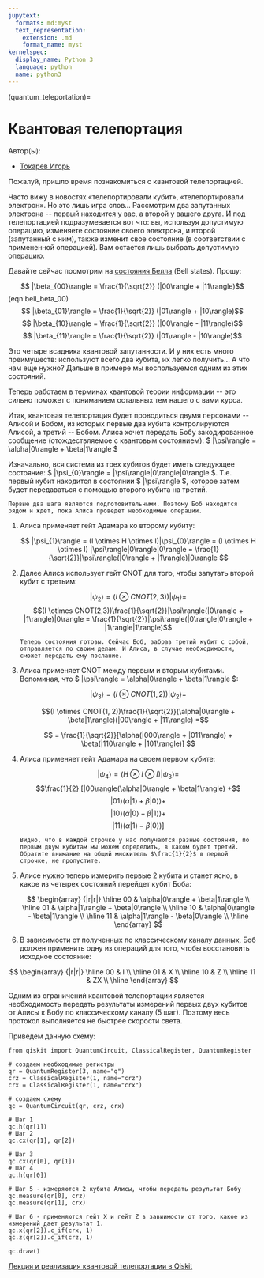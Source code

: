 ```yaml
---
jupytext:
  formats: md:myst
  text_representation:
    extension: .md
    format_name: myst
kernelspec:
  display_name: Python 3
  language: python
  name: python3
---
```


(quantum_teleportation)=

# Квантовая телепортация

Автор(ы):

- [Токарев Игорь](https://github.com/polyzer)


Пожалуй, пришло время познакомиться с квантовой телепортацией.

Часто вижу в новостях «телепортировали кубит», «телепортировали электрон». Но это лишь игра слов... Рассмотрим два запутанных электрона -- первый находится у вас, а второй у вашего друга. И под телепортацией подразумевается вот что: вы, используя допустимую операцию, изменяете состояние своего электрона, и второй (запутанный с ним), также изменит свое состояние (в соответствии с примененной операцией). Вам остается лишь выбрать допустимую операцию.

Давайте сейчас посмотрим на [состояния Белла](https://ru.wikipedia.org/wiki/Состояние_Белла) (Bell states). Прошу:

$$ |\beta_{00}\rangle = \frac{1}{\sqrt{2}} (|00\rangle + |11\rangle)$$ (eqn:bell_beta_00)
$$ |\beta_{01}\rangle = \frac{1}{\sqrt{2}} (|01\rangle + |10\rangle)$$
$$ |\beta_{10}\rangle = \frac{1}{\sqrt{2}} (|00\rangle - |11\rangle)$$
$$ |\beta_{11}\rangle = \frac{1}{\sqrt{2}} (|01\rangle - |10\rangle)$$

Это четыре всадника квантовой запутанности. И у них есть много преимуществ: используют всего два кубита, их легко получить... А что нам еще нужно? Дальше в примере мы воспользуемся одним из этих состояний.

Теперь работаем в терминах квантовой теории информации -- это сильно поможет с пониманием остальных тем нашего с вами курса.

Итак, квантовая телепортация будет проводиться двумя персонами -- Алисой и Бобом, из которых первые два кубита контролируются Алисой, а третий -- Бобом. Алиса хочет передать Бобу закодированное сообщение (отождествляемое с квантовым состоянием): $ |\psi\rangle = \alpha|0\rangle + \beta|1\rangle $

Изначально, вся система из трех кубитов будет иметь следующее состояние: $ |\psi_{0}\rangle = |\psi\rangle|0\rangle|0\rangle $. Т.е. первый кубит находится в состоянии $ |\psi\rangle $, которое затем будет передаваться с помощью второго кубита на третий.

```{admonition} Алиса и Боб
Первые два шага являются подготовительными. Поэтому Боб находится рядом и ждет, пока Алиса проведет необходимые операции.
```

1. Алиса применяет гейт Адамара ко второму кубиту:

   $$ |\psi_{1}\rangle = (I \otimes H \otimes I)|\psi_{0}\rangle = (I \otimes H \otimes I) |\psi\rangle|0\rangle|0\rangle  = \frac{1}{\sqrt{2}}|\psi\rangle(|0\rangle + |1\rangle)|0\rangle $$

2. Далее Алиса использует гейт CNOT для того, чтобы запутать второй кубит с третьим:

   $$  |\psi_{2}\rangle = (I \otimes CNOT(2,3))|\psi_{1}\rangle =$$
   $$(I \otimes CNOT(2,3))\frac{1}{\sqrt{2}}|\psi\rangle(|0\rangle + |1\rangle)|0\rangle = \frac{1}{\sqrt{2}}|\psi\rangle(|0\rangle|0\rangle + |1\rangle|1\rangle)$$

   ```{admonition} Алиса и Боб
   Теперь состояния готовы. Сейчас Боб, забрав третий кубит с собой, отправляется по своим делам. И Алиса, в случае необходимости, сможет передать ему послание.
   ```

3. Алиса применяет CNOT между первым и вторым кубитами. Вспоминая, что $ |\psi\rangle = \alpha|0\rangle + \beta|1\rangle $:

   $$|\psi_{3}\rangle = (I \otimes CNOT(1, 2))|\psi_{2}\rangle =$$

   $$(I \otimes CNOT(1, 2))\frac{1}{\sqrt{2}}(\alpha|0\rangle + \beta|1\rangle)(|00\rangle + |11\rangle) =$$

   $$ = \frac{1}{\sqrt{2}}[\alpha(|000\rangle + |011\rangle) + \beta(|110\rangle + |101\rangle)] $$

4. Алиса применяет гейт Адамара на своем первом кубите:

   $$ |\psi_4\rangle = (H \otimes I \otimes I)|\psi_{3}\rangle = $$
   $$\frac{1}{2} [|00\rangle(\alpha|0\rangle + \beta|1\rangle) +$$
   $$ |01\rangle(\alpha|1\rangle + \beta|0\rangle)+ $$
   $$ |10\rangle(\alpha|0\rangle - \beta|1\rangle)+ $$
   $$ |11\rangle(\alpha|1\rangle - \beta|0\rangle)] $$

   ```{admonition} Внимание
   Видно, что в каждой строчке у нас получаются разные состояния, по первым двум кубитам мы можем определить, в каком будет третий. Обратите внимание на общий множитель $\frac{1}{2}$ в первой строчке, не пропустите.
   ```

5. Алисе нужно теперь измерить первые 2 кубита и станет ясно, в какое из четырех состояний перейдет кубит Боба:

   $$
   \begin{array} {|r|r|}
   \hline 00 & \alpha|0\rangle + \beta|1\rangle \\
   \hline 01 & \alpha|1\rangle + \beta|0\rangle \\
   \hline 10 & \alpha|0\rangle - \beta|1\rangle \\
   \hline 11 & \alpha|1\rangle - \beta|0\rangle \\
   \hline
   \end{array}
   $$

6. В зависимости от полученных по классическому каналу данных, Боб должен применить одну из операций для того, чтобы восстановить исходное состояние:

$$
\begin{array} {|r|r|}
\hline 00 & I \\
\hline 01 & X \\
\hline 10 & Z \\
\hline 11 & ZX \\
\hline
\end{array}
$$

Одним из ограничений квантовой телепортации является необходимость передать результаты измерений первых двух кубитов от Алисы к Бобу по классическому каналу (5 шаг). Поэтому весь протокол выполняется не быстрее скорости света.

Приведем данную схему:

```{code-cell} ipython3
from qiskit import QuantumCircuit, ClassicalRegister, QuantumRegister

# создаем необходимые регистры
qr = QuantumRegister(3, name="q")
crz = ClassicalRegister(1, name="crz")
crx = ClassicalRegister(1, name="crx")

# создаем схему
qc = QuantumCircuit(qr, crz, crx)

# Шаг 1
qc.h(qr[1])
# Шаг 2
qc.cx(qr[1], qr[2])

# Шаг 3
qc.cx(qr[0], qr[1])
# Шаг 4
qc.h(qr[0])

# Шаг 5 - измеряются 2 кубита Алисы, чтобы передать результат Бобу
qc.measure(qr[0], crz)
qc.measure(qr[1], crx)

# Шаг 6 - применяются гейт X и гейт Z в завиимости от того, какое из измерений дает результат 1.
qc.x(qr[2]).c_if(crx, 1)
qc.z(qr[2]).c_if(crz, 1)

qc.draw()
```

[Лекция и реализация квантовой телепортации в Qiskit](https://qiskit.org/textbook/ch-algorithms/teleportation.html)

